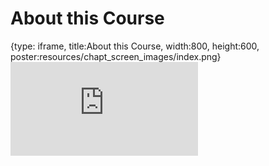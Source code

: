 # About this Course
 
{type: iframe, title:About this Course, width:800, height:600, poster:resources/chapt_screen_images/index.png}
![](https://andrew-bortvin.github.io/slimNotes/no_toc/index.html)
 

 
